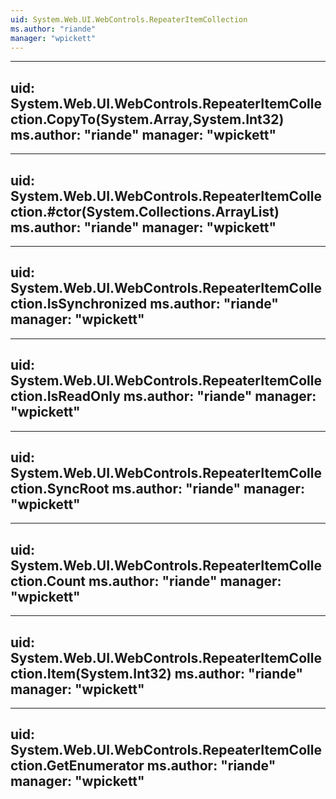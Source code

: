 ```yaml
---
uid: System.Web.UI.WebControls.RepeaterItemCollection
ms.author: "riande"
manager: "wpickett"
---
```


---
uid: System.Web.UI.WebControls.RepeaterItemCollection.CopyTo(System.Array,System.Int32)
ms.author: "riande"
manager: "wpickett"
---

---
uid: System.Web.UI.WebControls.RepeaterItemCollection.#ctor(System.Collections.ArrayList)
ms.author: "riande"
manager: "wpickett"
---

---
uid: System.Web.UI.WebControls.RepeaterItemCollection.IsSynchronized
ms.author: "riande"
manager: "wpickett"
---

---
uid: System.Web.UI.WebControls.RepeaterItemCollection.IsReadOnly
ms.author: "riande"
manager: "wpickett"
---

---
uid: System.Web.UI.WebControls.RepeaterItemCollection.SyncRoot
ms.author: "riande"
manager: "wpickett"
---

---
uid: System.Web.UI.WebControls.RepeaterItemCollection.Count
ms.author: "riande"
manager: "wpickett"
---

---
uid: System.Web.UI.WebControls.RepeaterItemCollection.Item(System.Int32)
ms.author: "riande"
manager: "wpickett"
---

---
uid: System.Web.UI.WebControls.RepeaterItemCollection.GetEnumerator
ms.author: "riande"
manager: "wpickett"
---

